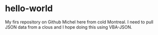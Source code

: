 # hello-world
My firs repository on Github
Michel here from cold Montreal. I need to pull JSON data from a clous and I hope doing this using VBA-JSON.
